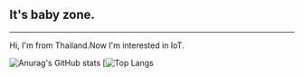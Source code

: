 ## It's baby zone.
----
Hi, I'm from Thailand.Now I'm interested in IoT. <br>

![Anurag's GitHub stats](https://github-readme-stats.vercel.app/api?username=itsmebabysmiley&show_icons=true&theme=dracula)
[![Top Langs](https://github-readme-stats.vercel.app/api/top-langs/?username=itsmebabysmiley&theme=dracula)

